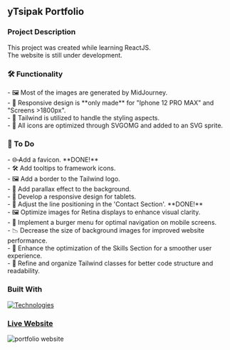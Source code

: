 ## yTsipak Portfolio

<!-- ABOUT THE PROJECT -->
### Project Description

This project was created while learning ReactJS. <br>
The website is still under development.

<h3>🛠️ Functionality</h3>
- 🖼️ Most of the images are generated by MidJourney. <br>
- 📱 Responsive design is **only made** for "Iphone 12 PRO MAX" and "Screens >1800px". <br>
- 🎨 Tailwind is utilized to handle the styling aspects. <br>
- 🌟 All icons are optimized through SVGOMG and added to an SVG sprite. <br>

<h3>📝 To Do</h3> 
- 🌐 ̶Add a favicon. **DONE!**<br>
- 🛠️ Add tooltips to framework icons. <br>
- 🖼️ Add a border to the Tailwind logo. <br>
- 🌌 Add parallax effect to the background. <br>
- 📱 Develop a responsive design for tablets. <br>
- 📐 Adjust the line positioning in the 'Contact Section'. **DONE!** <br>
- 🖼️ Optimize images for Retina displays to enhance visual clarity. <br>
- 🍔 Implement a burger menu for optimal navigation on mobile screens. <br>
- 📉 Decrease the size of background images for improved website performance. <br>
- 🚀 Enhance the optimization of the Skills Section for a smoother user experience. <br>
- 🧐 Refine and organize Tailwind classes for better code structure and readability. <br>


<!-- Technologies -->
### Built With
[![Technologies](https://skillicons.dev/icons?i=react,vite,js,tailwind)](https://skillicons.dev)
<br>

<!-- Images -->
### [Live Website](https://ytsipak.vercel.app/)
![portfolio website](https://github.com/ytsipak/portfolio_website/assets/122310792/585541f2-5d85-4d16-960d-5ae7fad210f9)



